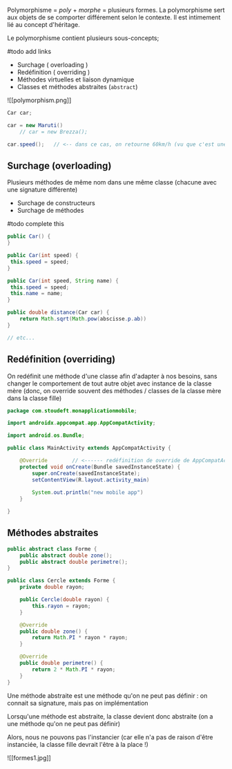 Polymorphisme = *poly* + *morphe* = plusieurs formes. La polymorphisme sert aux objets de se comporter différement selon le contexte. Il est intimement lié au concept d'héritage.

Le polymorphisme contient plusieurs sous-concepts; 

#todo add links
-  Surchage ( overloading )
-  Redéfinition ( overriding )
-  Méthodes virtuelles et liaison dynamique
-  Classes et méthodes abstraites (`abstract`)

![[polymorphism.png]]

```java
Car car;

car = new Maruti()
	// car = new Brezza();

car.speed();   // <-- dans ce cas, on retourne 60km/h (vu que c'est une Maruti)
```

## Surchage (overloading)

Plusieurs méthodes de même nom dans une même classe (chacune avec une signature différente)

-  Surchage de constructeurs
-  Surchage de méthodes

#todo complete this

```java
public Car() {
}

public Car(int speed) {
 this.speed = speed;
}

public Car(int speed, String name) {
 this.speed = speed;
 this.name = name;
}

public double distance(Car car) {
	return Math.sqrt(Math.pow(abscisse.p.ab))
}

// etc...
```

## Redéfinition (overriding)

On redéfinit une méthode d'une classe afin d'adapter à nos besoins, sans changer le comportement de tout autre objet avec instance de la classe mère (donc, on override souvent des méthodes / classes de la classe mère dans la classe fille)

```java
package com.stoudeft.monapplicationmobile;

import androidx.appcompat.app.AppCompatActivity;

import android.os.Bundle;

public class MainActivity extends AppCompatActivity {

	@Override        // <------ redéfinition de override de AppCompatActivity
	protected void onCreate(Bundle savedInstanceState) {
		super.onCreate(savedInstanceState);
		setContentView(R.layout.activity_main)
		
		System.out.println("new mobile app")
	}

}
```

## Méthodes abstraites

```java
public abstract class Forme { 
    public abstract double zone(); 
    public abstract double perimetre(); 
}

public class Cercle extends Forme {
    private double rayon;

    public Cercle(double rayon) {
        this.rayon = rayon;
    }

    @Override
    public double zone() {
        return Math.PI * rayon * rayon;
    }

    @Override
    public double perimetre() {
        return 2 * Math.PI * rayon;
    }
}
```

Une méthode abstraite est une méthode qu'on ne peut pas définir : on connait sa signature, mais pas on implémentation

Lorsqu'une méthode est abstraite, la classe devient donc abstraite (on a une méthode qu'on ne peut pas définir)

Alors, nous ne pouvons pas l'instancier (car elle n'a pas de raison d'être instanciée, la classe fille devrait l'être à la place !)

![[formes1.jpg]]
